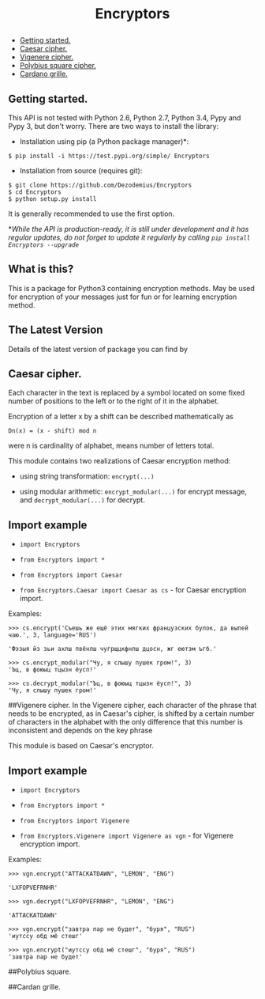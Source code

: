 # <p align="center">Encryptors
* [Getting started.](#getting-started)
* [Caesar cipher.](#caesar-cipher)
* [Vigenere cipher.](#vigenere-cipher)
* [Polybius square cipher.](#polybius-square-cipher)
* [Cardano grille.](#cardano-grille)

## Getting started.

This API is not tested with Python 2.6, Python 2.7, Python 3.4, Pypy and Pypy 3, but don't worry.
There are two ways to install the library:

* Installation using pip (a Python package manager)*:

```
$ pip install -i https://test.pypi.org/simple/ Encryptors
```
* Installation from source (requires git):

```
$ git clone https://github.com/Dezodemius/Encryptors
$ cd Encryptors
$ python setup.py install
```

It is generally recommended to use the first option.

**While the API is production-ready, it is still under development and it has regular updates, do not forget to update it regularly by calling `pip install Encryptors --upgrade`*

What is this?
-
This is a package for Python3 containing encryption methods. May be used for encryption of your messages just for fun
or for learning encryption method.

The Latest Version
-
Details of the latest version of package you can find by

## Caesar cipher.

Each character in the text is replaced by a symbol located on some fixed number of positions to the
left or to the right of it in the alphabet.

Encryption of a letter x by a shift can be described mathematically as

    Dn(x) = (x - shift) mod n

were n is cardinality of alphabet, means number of letters total.


This module contains two realizations of Caesar encryption method:

* using string transformation: `encrypt(...)`

* using modular arithmetic: `encrypt_modular(...)` for encrypt message, and `decrypt_modular(...)` for decrypt.

Import example
-
* `import Encryptors`

* `from Encryptors import *`

* `from Encryptors import Caesar`

* `from Encryptors.Caesar import Caesar as cs` - for Caesar encryption import.

Examples:

```buildoutcfg
>>> cs.encrypt('Съешь же ещё этих мягких французских булок, да выпей чаю.', 3, language='RUS')

'Фэзыя йз зьи ахлш пвёнлш чугрщцкфнлш дцосн, жг еютзм ъгб.'
```

```buildoutcfg
>>> cs.encrypt_modular("Чу, я слышу пушек гром!", 3)
'Ъц, в фоюыц тцызн ёусп!'
```

```buildoutcfg
>>> cs.decrypt_modular("Ъц, в фоюыц тцызн ёусп!", 3)
'Чу, я слышу пушек гром!'
```

##Vigenere cipher.
In the Vigenere cipher, each character of the phrase that needs to be encrypted, as in Caesar's cipher, is shifted by a certain number of characters in the alphabet with the only difference that this number is inconsistent and depends on the key phrase

This module is based on Caesar's encryptor.

Import example
-
* `import Encryptors`

* `from Encryptors import *`

* `from Encryptors import Vigenere`

* `from Encryptors.Vigenere import Vigenere as vgn` - for Vigenere encryption import.

Examples:

```buildoutcfg
>>> vgn.encrypt("ATTACKATDAWN", "LEMON", "ENG")

'LXFOPVEFRNHR'
```
```buildoutcfg
>>> vgn.decrypt("LXFOPVEFRNHR", "LEMON", "ENG")

'ATTACKATDAWN'
```

```buildoutcfg
>>> vgn.encrypt("завтра пар не будет", "буря", "RUS")
'иутссу обд мё стешг'
```

```buildoutcfg
>>> vgn.encrypt("иутссу обд мё стешг", "буря", "RUS")
'завтра пар не будет'
```

##Polybius square.

##Cardan grille.
